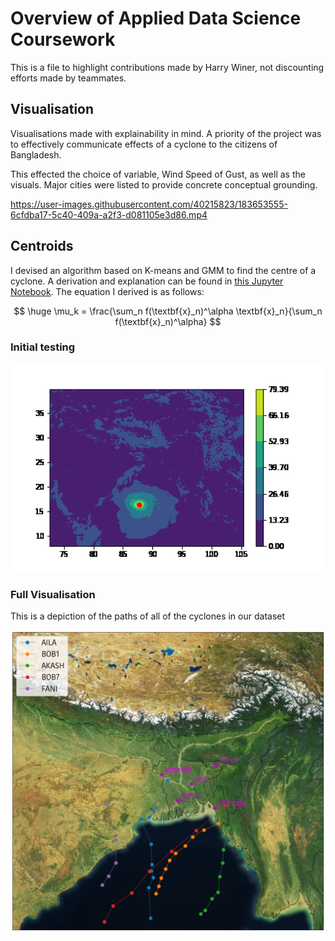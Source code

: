 # Overview of Applied Data Science Coursework
This is a file to highlight contributions made by Harry Winer, not discounting efforts made by teammates. 

## Visualisation
Visualisations made with explainability in mind. A priority of the project was to effectively communicate effects of a cyclone to the citizens of Bangladesh. 

This effected the choice of variable, Wind Speed of Gust, as well as the visuals. Major cities were listed to provide concrete conceptual grounding. 


https://user-images.githubusercontent.com/40215823/183653555-6cfdba17-5c40-409a-a2f3-d081105e3d86.mp4

## Centroids

I devised an algorithm based on K-means and GMM to find the centre of a cyclone. A derivation and explanation can be found in [this Jupyter Notebook](../exploration/clustering.ipynb). The equation I derived is as follows:

$$
\huge
\mu_k = \frac{\sum_n f(\textbf{x}_n)^\alpha \textbf{x}_n}{\sum_n f(\textbf{x}_n)^\alpha}
$$

### Initial testing
<img src="centroid_threshold.gif" alt="Centroid" width="500"/>

### Full Visualisation
This is a depiction of the paths of all of the cyclones in our dataset

<img src="allpaths4p4.png" alt="All Paths" width="600"/>
